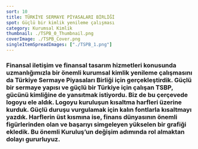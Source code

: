 ```yaml
---
sort: 10
title: TÜRKİYE SERMAYE PİYASALARI BİRLİĞİ
spot: Güçlü bir kimlik yenileme çalışması
category: Kurumsal Kimlik
thumbnail: ./TSPB_0_Thumbnail.png
coverImage: ./TSPB_Cover.png
singleItemSpreadImages: ["./TSPB_1.png"]
---
```


### Finansal iletişim ve finansal tasarım hizmetleri konusunda uzmanlığımızla bir önemli kurumsal kimlik yenileme çalışmasını da Türkiye Sermaye Piyasaları Birliği için gerçekleştirdik. Güçlü bir sermaye yapısı ve güçlü bir Türkiye için çalışan TSBP, gücünü kimliğine de yansıtmak istiyordu. Biz de bu çerçevede logoyu ele aldık. Logoyu kuruluşun kısaltma harfleri üzerine kurduk. Güçlü duruşu vurgulamak için kalın fontlarla kısaltmayı yazdık. Harflerin üst kısmına ise, finans dünyasının önemli figürlerinden olan ve başarıyı simgeleyen yükselen bir grafiği ekledik. Bu önemli Kuruluş’un değişim adımında rol almaktan dolayı gururluyuz.
